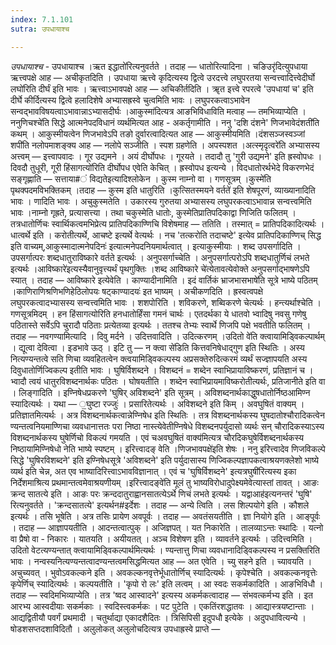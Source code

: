 ```yaml
---
index: 7.1.101
sutra: उपधायाश्च

---
```

_उपधायाश्च_ - उपधायाश्च ।ऋत इद्धातो॑रित्यनुवर्तते । तदाह  —  धातोरित्यादिना । चङिउरृ॑दित्युपधाया ऋत्त्वपक्षे आह  —  अचीकृतदिति । उपधाया ऋत्त्वे कृदित्यस्य द्वित्वे उरदत्त्वे लघुपरतया सन्वत्त्वादित्त्वेदीर्घो लघो॑रिति दीर्घं इति भावः । ऋत्त्वाऽभावपक्षे आह —  अचिकीर्तदिति । ॠत इत्त्वे रपरत्वे 'उपधायां च' इति दीर्घे कीर्दित्यस्य द्वित्वे हलादिशेषे अभ्यासह्रस्वे चुत्वमिति भावः । लघुपरकत्वाऽभावेन सन्वद्भावविषयत्वाऽभावान्नाऽभ्यासदीर्घः ।आकुस्मा॑दित्यत्र आङभिविधाविति मत्वाह  —  तमभिव्याप्येति । ननुणिचश्चे॑ति सिद्धे आत्मनेपदविधानं व्यर्थमित्यत आह - अकर्तृगामीति । ननु 'दशि दंशने' णिजभावेदंशती॑ति कथम् । आकुस्मीयत्वेन णिजभावेऽपि तङो दुर्वारत्वादित्यत आह  —  आकुस्मीयमिति ।दंशसञ्जस्वञ्जां शपी॑ति नलोपमाशङ्क्य आह —  नलोपे सञ्जीति । स्पश ग्रहणेति । अपस्पशत ।अत्स्मृदृत्वरे॑ति अभ्यासस्य अत्त्वम् —  इत्त्वापवादः । गूर उद्यमने । अयं दीर्घोपधः । गूरयते । तदादौ तु 'गुरी उद्यमने' इति ह्रस्वोपधः । दिवदौ तुधूरी, गूरी हिंसागत्यो॑रिति दीर्घोपध एवेति केचित् । ह्रस्वोपध इत्यन्ये । विदधातोरर्थभेदे विकरणभेदं सङ्गृह्णाति —  सत्ताया#ं विद्यतेइत्यादिश्लोकेन । कुस्म नाम्नो वा । गणसूत्रम् ।कुस्मे॑ति पृथक्पदमविभक्तिकम् ।तदाह  —  कुस्म इति धातुरिति ।कुत्सितस्मयने वर्तते॑ इति शेषपूरणं, व्याख्यानादिति भावः । णादिति भावः । अचुकुस्मतेति । उकारस्य गुरुतया अभ्यासस्य लघुपरकत्वाऽभावान्न सन्वत्त्वमिति भावः ।नाम्नो गृह्रते, प्रत्यासत्त्या । तथा चकुस्मेति धातोः, कुस्मेतिप्रातिपदिकाद्वा णिजिति फलितम् । तत्रधातोर्णिचः स्वार्थिकत्वमभिप्रेत्य प्रातिपदिकाण्णिचि विशेषमाह —  ततिति । तस्मात् = प्रातिपदिकादित्यर्थः । धात्वर्थे इति । करोतीत्यर्थे, आचष्टे इत्यर्थे वेत्यर्थः । नच 'तत्करोति तदाचष्टे' इत्येव प्रातिपदिकाण्णिच् सिद्ध इति वाच्यम्,आकुस्मादात्मनेपदिनः॑ इत्यात्मनेपदनियमार्थत्वात् । इत्याकुस्मीयाः । शब्द उपसर्गादिति । उपसर्गात्परः शब्दधातुराविष्कारे वर्तते इत्यर्थः । अनुपसर्गाच्चेति । अनुपसर्गात्परोऽपि शब्दधातुर्णिचं लभते इत्यर्थः ।आविष्कारे॑इत्यस्यैवानुवृत्त्यर्थं पृथगुक्तिः ।शब्द आविष्कारे चे॑त्येतावत्येवोक्ते अनुपसर्गाद्भाषणेऽपि स्यात् । तदाह —  आविष्कारे इत्येवेति । काण्यादीनामिति । इदं वार्तिकं भ्राजभासभाषे॑ति सूत्रे भाष्ये पठितम् ।काणिराणिश्रणिभणिहेठिलोपयः षट्काण्यादयः॑ इत भाष्यम् । अचीकणदिति । ह्रस्वत्वपक्षे लघुपरकत्वादभ्यासस्य सन्वत्त्वमिति भावः । शशपोरिति । शविकरणे, शब्विकरणे चेत्यर्थः । हन्त्यर्थाश्चेति । गणसूत्रमिदम् । हन हिंसागत्योरिति हनधातोर्हिंसा गमनं चार्थः । एतदर्थका ये धातवो भ्वादिषु नवसु गणेषु पठितास्ते सर्वेऽपि चुरादौ पठिताः प्रत्येतव्या इत्यर्थः । ततश्च तेभ्यः स्वार्थे णिजपि पक्षे भवतीति फलितम् । तदाह  —  नवगण्यामित्यादि । दिवु मर्दने । उदित्तवादिति । उदित्करणम् ।उदितो वे॑ति क्त्वायामिड्विकल्पार्थम् । द्यूत्वा देवित्वा । इडभावे ऊठ् । इटि तु  — न क्त्वा से॑डिति कित्तवनिषेधाद्गुण इति स्थितिः । अस्य नित्यण्यन्तत्वे सति णिचा व्यवहितत्वेन क्त्वयामिड्विकल्पस्य अप्रसक्तेरुदित्करमं व्यर्थं सज्ज्ञापयति अस्य दिवुधातोर्णिज्विकल्प इतीति भावः । घुषिर्विशब्दने । विशब्दनं = शब्देन स्वाभिप्रायाविष्करणं, प्रतिज्ञानं च । भ्वादौ त्वयं धातुरविशब्दनार्थकः पठितः । घोषयतीति । शब्देन स्वाभिप्रायमाविष्करोतीत्यर्थः, प्रतिजानीते इति वा । लिङ्गादिति । इण्निषेधप्रकरणे 'घुषिर् अविशब्दने' इति सूत्रम् । अविशब्दनार्थकाद्धुषधातोर्निष्ठआमिण्न स्यादित्यर्थः । यथा  — ॒घुष्टा रज्जुः॑ । प्रसारितेत्यर्थः । अविशब्दने इति किम्  । अवघुषितं वाक्यम् । प्रतिज्ञातमित्यर्थः । अत्र विशब्दनार्थकत्वान्नेण्निषेध इति स्थितिः । तत्र विशब्दनार्थकस्य घुषदातोश्चौरादिकत्वेन ण्यन्तत्वनियमाण्णिचा व्यवधानात्ततः परा निष्ठा नास्त्येवेतीण्निषेधे विशब्दनपर्युदासो व्यर्थः सन् चौरादिकस्याऽस्य विशब्दनार्थकस्य घुषेर्णिचो विकल्पं गमयति । एवं चअवघुषितं वाक्य॑मित्यत्र चौरदिकघुषेर्विशब्दनार्थकस्य निष्ठायामिण्निषेधो नेति भाष्ये स्पष्टम् । इरित्त्वादङ् वेति ।णिजभावपक्षे॑इति शेषः । ननु इरित्त्वादेव णिजविकल्पे सिद्धे 'घुषिरविशब्दने' इति इण्निषेधसूत्रे 'अविशब्दने' इति पर्युदासास्य णिज्विकल्पज्ञापकत्वाश्रयणक्लेशो भाष्ये व्यर्थ इति चेन्न, अत एव भाष्यादिरित्त्वाऽभावविज्ञानात् । एवं च 'घुषिर्विशब्दने' इत्यत्रघुषी॑रित्यस्य इका निर्देशमाश्रित्य प्रथमान्तत्वमेवाश्रयणीयम् ।इरित्त्वादङ्वे॑ति मूलं तु भाष्यविरोधादुपेक्ष्यमेवेत्यास्तां तावत् । आङः क्रन्द सातत्ये इति । आङः परः क्रन्ददातुराह्वानसातत्येऽर्थे णिचं लभते इत्यर्थः । यद्वाआह॑इत्यनन्तरं 'घुषि' रित्यनुवर्तते । 'क्रन्दसातत्ये' इत्यर्थन#इर्देशः । तदाह  —  अन्ये त्विति । लस शिल्पयोगे इति । कौशले इत्यर्थः । तसि भूषेति । अत्र तसिः प्रायेण अवपूर्वः । तदाह  —  अवतंसयतीति । ज्ञा नियोगे इति । आङ्पूर्वः । तदाह  —  आज्ञापयतीति । आदन्तत्वात्पुक् । अजिज्ञपत् । यत निकारेति । तालव्याऽन्तः स्थादिः । यत्नो वा प्रैषो वा - निकारः । यातयति । अयीयतत् । अञ्च विशेषण इति । व्यावर्तने इत्यर्थः । उदित्त्वमिति ।उदितो वेटत्यण्यन्तात् क्त्वायामिड्विकल्पार्थमित्यर्थः । ण्यन्तात्तु णिचा व्यवधानादिड्विकल्पस्य न प्रसक्तिरिति भावः । नन्वस्यनित्यण्यन्तत्वादण्यन्तत्वमसिद्धमित्यत आह —  अत एवेति । च्यु सहने इति । च्यावयति । अचुच्यवत् । भुवोऽवकल्कने इति । अवकल्कनवृत्तेर्भूधातोर्णिच् स्यादित्यर्थः । कृपेश्चेति । अवकल्कनवृत्तेः कृपेर्णिच् स्यादित्यर्थः । कल्पयतीति । 'कृपो रो लः' इति लत्वम् । आ स्वदः सकर्मकादिति । आङभिविधौ । तदाह  —  स्वदिमभिव्याप्येति । तत्र 'ष्वद आस्वादने' इत्यस्य अकर्मकत्वादाह  —  संभवत्कर्मभ्य इति । इत आरभ्य आस्वदीयाः सकर्मकाः । स्वदिस्त्वकर्मकः । पट पुटेति । एकतिंरशद्धातवः । आद्यास्त्रयष्टान्ताः । आद्यद्वितीयौ पवर्गं प्रथमादी । चतुर्थाद्या एकादशैदितः । त्रिसिपिसी इदुपधौ इत्येके । अदुपधावित्यन्ये । षोडशसप्तदशाविदितौ । अलुलोकत् अलुलोचदित्यत्र उपधाह्रस्वे प्राप्ते  — 